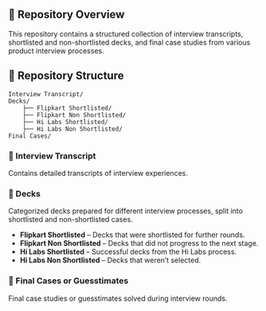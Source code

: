 ## 📌 Repository Overview

This repository contains a structured collection of interview transcripts, shortlisted and non-shortlisted decks, and final case studies from various product interview processes.

## 📂 Repository Structure

```plaintext
Interview Transcript/
Decks/
    ├── Flipkart Shortlisted/
    ├── Flipkart Non Shortlisted/
    ├── Hi Labs Shortlisted/
    ├── Hi Labs Non Shortlisted/
Final Cases/
```

### 📁 Interview Transcript  
Contains detailed transcripts of interview experiences.  

### 📁 Decks  
Categorized decks prepared for different interview processes, split into shortlisted and non-shortlisted cases.  

- **Flipkart Shortlisted** – Decks that were shortlisted for further rounds.  
- **Flipkart Non Shortlisted** – Decks that did not progress to the next stage.  
- **Hi Labs Shortlisted** – Successful decks from the Hi Labs process.  
- **Hi Labs Non Shortlisted** – Decks that weren’t selected.  

### 📁 Final Cases or Guesstimates
Final case studies or guesstimates solved during interview rounds.
